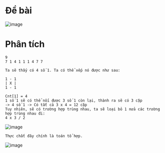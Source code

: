 # Đề bài
![image](https://github.com/VanHoang110802/Competitive_Programming/assets/108053955/ac667527-2279-4fe5-9850-eca0b2955ea9)

# Phân tích

```
9
7 1 4 1 1 1 4 7 7
```

```
Ta sẽ thấy có 4 số 1. Ta có thể xếp nó được như sau:

1 - 1
| X |
1 - 1

Cnt[1] = 4
1 số 1 sẽ có thể nối được 3 số 1 còn lại, thành ra sẽ có 3 cặp
-> 4 số 1 -> Có tất cả 3 x 4 = 12 cặp
Tuy nhiên, sẽ có trường hợp trùng nhau, ta sẽ loại bỏ 1 nửa các trường hợp trùng nhau đi:
4 x 3 / 2
```

![image](https://github.com/VanHoang110802/Competitive_Programming/assets/108053955/6d57abd7-254d-4cff-b29c-c918863dd0cb)

```
Thực chất đây chính là toán tổ hợp.
```

![image](https://github.com/VanHoang110802/Competitive_Programming/assets/108053955/bbe337ef-14e4-43d9-bbf8-7b43d667e298)

